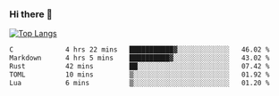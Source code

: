 ### Hi there 👋

<!--
**3Xpl0it3r/3Xpl0it3r** is a ✨ _special_ ✨ repository because its `README.md` (this file) appears on your GitHub profile.

Here are some ideas to get you started:

- 🔭 I’m currently working on ...
- 🌱 I’m currently learning ...
- 👯 I’m looking to collaborate on ...
- 🤔 I’m looking for help with ...
- 💬 Ask me about ...
- 📫 How to reach me: ...
- 😄 Pronouns: ...
- ⚡ Fun fact: ...
-->


[![Top Langs](https://github-readme-stats.vercel.app/api/top-langs/?username=3Xpl0it3r&layout=compact)](https://github.com/3Xpl0it3r/3Xpl0it3r)

<!--START_SECTION:waka-->

```txt
C             4 hrs 22 mins   ███████████▓░░░░░░░░░░░░░   46.02 %
Markdown      4 hrs 5 mins    ██████████▓░░░░░░░░░░░░░░   43.02 %
Rust          42 mins         ██░░░░░░░░░░░░░░░░░░░░░░░   07.42 %
TOML          10 mins         ▒░░░░░░░░░░░░░░░░░░░░░░░░   01.92 %
Lua           6 mins          ▒░░░░░░░░░░░░░░░░░░░░░░░░   01.20 %
```

<!--END_SECTION:waka-->
